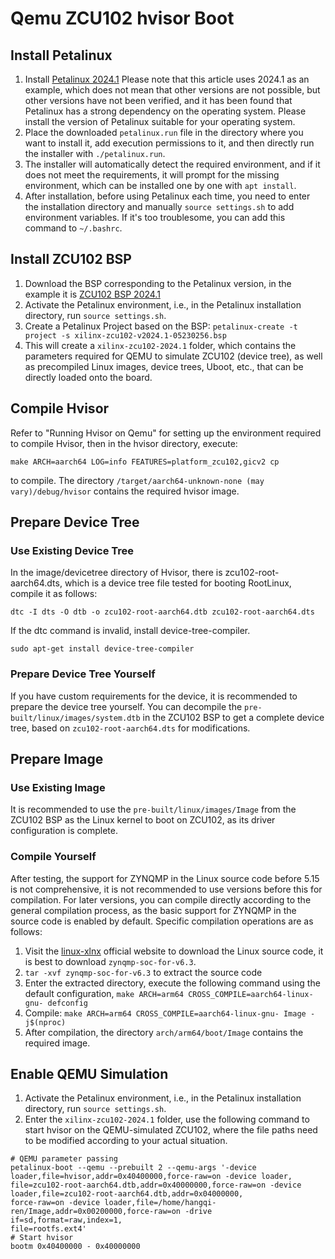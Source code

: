 # Qemu ZCU102 hvisor Boot
## Install Petalinux
1. Install [Petalinux 2024.1](https://china.xilinx.com/support/download/index.html/content/xilinx/zh/downloadNav/embedded-design-tools/2024-1.html)
   Please note that this article uses 2024.1 as an example, which does not mean that other versions are not possible, but other versions have not been verified, and it has been found that Petalinux has a strong dependency on the operating system. Please install the version of Petalinux suitable for your operating system.
2. Place the downloaded ```petalinux.run``` file in the directory where you want to install it, add execution permissions to it, and then directly run the installer with ```./petalinux.run```.
3. The installer will automatically detect the required environment, and if it does not meet the requirements, it will prompt for the missing environment, which can be installed one by one with ```apt install```.
4. After installation, before using Petalinux each time, you need to enter the installation directory and manually ```source settings.sh``` to add environment variables. If it's too troublesome, you can add this command to ```~/.bashrc```.
## Install ZCU102 BSP
1. Download the BSP corresponding to the Petalinux version, in the example it is [ZCU102 BSP 2024.1](https://china.xilinx.com/support/download/index.html/content/xilinx/zh/downloadNav/embedded-design-tools/2024-1.html)
2. Activate the Petalinux environment, i.e., in the Petalinux installation directory, run ```source settings.sh```.
3. Create a Petalinux Project based on the BSP: ```petalinux-create -t project -s xilinx-zcu102-v2024.1-05230256.bsp```
4. This will create a ```xilinx-zcu102-2024.1``` folder, which contains the parameters required for QEMU to simulate ZCU102 (device tree), as well as precompiled Linux images, device trees, Uboot, etc., that can be directly loaded onto the board.
## Compile Hvisor
Refer to "Running Hvisor on Qemu" for setting up the environment required to compile Hvisor, then in the hvisor directory, execute:
```
make ARCH=aarch64 LOG=info FEATURES=platform_zcu102,gicv2 cp
```
to compile. The directory ```/target/aarch64-unknown-none (may vary)/debug/hvisor``` contains the required hvisor image.
## Prepare Device Tree
### Use Existing Device Tree
In the image/devicetree directory of Hvisor, there is zcu102-root-aarch64.dts, which is a device tree file tested for booting RootLinux, compile it as follows:
```
dtc -I dts -O dtb -o zcu102-root-aarch64.dtb zcu102-root-aarch64.dts
```
If the dtc command is invalid, install device-tree-compiler.
```
sudo apt-get install device-tree-compiler
```
### Prepare Device Tree Yourself
If you have custom requirements for the device, it is recommended to prepare the device tree yourself. You can decompile the ```pre-built/linux/images/system.dtb``` in the ZCU102 BSP to get a complete device tree, based on ```zcu102-root-aarch64.dts``` for modifications.
## Prepare Image
### Use Existing Image
It is recommended to use the ```pre-built/linux/images/Image``` from the ZCU102 BSP as the Linux kernel to boot on ZCU102, as its driver configuration is complete.
### Compile Yourself
After testing, the support for ZYNQMP in the Linux source code before 5.15 is not comprehensive, it is not recommended to use versions before this for compilation. For later versions, you can compile directly according to the general compilation process, as the basic support for ZYNQMP in the source code is enabled by default. Specific compilation operations are as follows:
1. Visit the [linux-xlnx](https://github.com/Xilinx/linux-xlnx/tags?after=xilinx-v2023.1) official website to download the Linux source code, it is best to download ```zynqmp-soc-for-v6.3```.
2. ```tar -xvf zynqmp-soc-for-v6.3``` to extract the source code
3. Enter the extracted directory, execute the following command using the default configuration, ```make ARCH=arm64 CROSS_COMPILE=aarch64-linux-gnu- defconfig```
4. Compile: ```make ARCH=arm64 CROSS_COMPILE=aarch64-linux-gnu- Image -j$(nproc)```
5. After compilation, the directory ```arch/arm64/boot/Image``` contains the required image.
## Enable QEMU Simulation
1. Activate the Petalinux environment, i.e., in the Petalinux installation directory, run ```source settings.sh```.
2. Enter the ```xilinx-zcu102-2024.1``` folder, use the following command to start hvisor on the QEMU-simulated ZCU102, where the file paths need to be modified according to your actual situation.
```
# QEMU parameter passing
petalinux-boot --qemu --prebuilt 2 --qemu-args '-device loader,file=hvisor,addr=0x40400000,force-raw=on -device loader,
file=zcu102-root-aarch64.dtb,addr=0x40000000,force-raw=on -device loader,file=zcu102-root-aarch64.dtb,addr=0x04000000,
force-raw=on -device loader,file=/home/hangqi-ren/Image,addr=0x00200000,force-raw=on -drive if=sd,format=raw,index=1,
file=rootfs.ext4' 
# Start hvisor
bootm 0x40400000 - 0x40000000
```